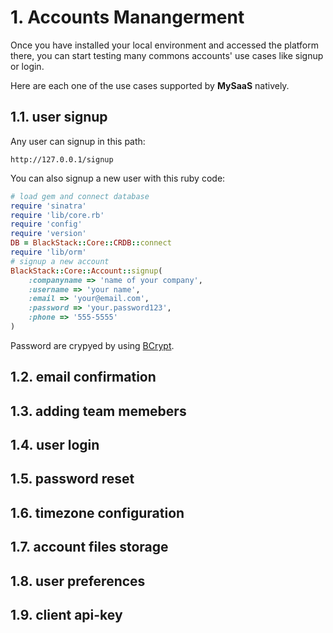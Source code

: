 
# 1. Accounts Manangerment

Once you have installed your local environment and accessed the platform there, you can start testing many commons accounts' use cases like signup or login.

Here are each one of the use cases supported by **MySaaS** natively.

## 1.1. user signup

Any user can signup in this path:

```
http://127.0.0.1/signup
```

You can also signup a new user with this ruby code:

```ruby
# load gem and connect database
require 'sinatra'
require 'lib/core.rb'
require 'config'
require 'version'
DB = BlackStack::Core::CRDB::connect
require 'lib/orm'
# signup a new account
BlackStack::Core::Account::signup(
    :companyname => 'name of your company', 
    :username => 'your name',
    :email => 'your@email.com', 
    :password => 'your.password123',
    :phone => '555-5555'
)
```

Password are crypyed by using [BCrypt](https://github.com/bcrypt-ruby/bcrypt-ruby).

## 1.2. email confirmation

## 1.3. adding team memebers 

## 1.4. user login

## 1.5. password reset 

## 1.6. timezone configuration

## 1.7. account files storage 

## 1.8. user preferences

## 1.9. client api-key
